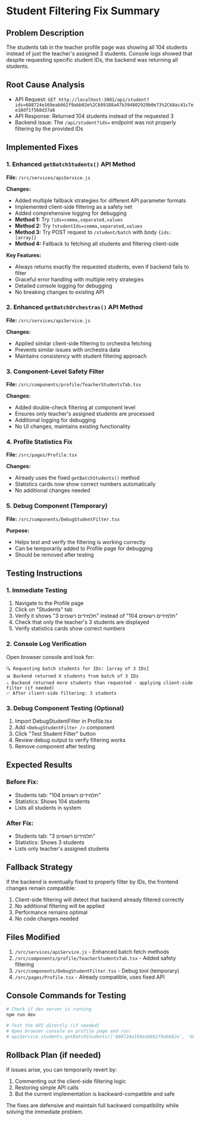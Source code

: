 # Student Filtering Fix Summary

## Problem Description
The students tab in the teacher profile page was showing all 104 students instead of just the teacher's assigned 3 students. Console logs showed that despite requesting specific student IDs, the backend was returning all students.

## Root Cause Analysis
- API Request: `GET http://localhost:3001/api/student?ids=688724e169eab862f9abb02e%2C689188a47b394802929b0e73%2C68ac41c7ee10df1f568d37a6`
- API Response: Returned 104 students instead of the requested 3
- Backend issue: The `/api/student?ids=` endpoint was not properly filtering by the provided IDs

## Implemented Fixes

### 1. Enhanced `getBatchStudents()` API Method
**File:** `/src/services/apiService.js`

**Changes:**
- Added multiple fallback strategies for different API parameter formats
- Implemented client-side filtering as a safety net
- Added comprehensive logging for debugging
- **Method 1:** Try `?ids=comma,separated,values`
- **Method 2:** Try `?studentIds=comma,separated,values`
- **Method 3:** Try POST request to `/student/batch` with body `{ids: [array]}`
- **Method 4:** Fallback to fetching all students and filtering client-side

**Key Features:**
- Always returns exactly the requested students, even if backend fails to filter
- Graceful error handling with multiple retry strategies
- Detailed console logging for debugging
- No breaking changes to existing API

### 2. Enhanced `getBatchOrchestras()` API Method
**File:** `/src/services/apiService.js`

**Changes:**
- Applied similar client-side filtering to orchestra fetching
- Prevents similar issues with orchestra data
- Maintains consistency with student filtering approach

### 3. Component-Level Safety Filter
**File:** `/src/components/profile/TeacherStudentsTab.tsx`

**Changes:**
- Added double-check filtering at component level
- Ensures only teacher's assigned students are processed
- Additional logging for debugging
- No UI changes, maintains existing functionality

### 4. Profile Statistics Fix
**File:** `/src/pages/Profile.tsx`

**Changes:**
- Already uses the fixed `getBatchStudents()` method
- Statistics cards now show correct numbers automatically
- No additional changes needed

### 5. Debug Component (Temporary)
**File:** `/src/components/DebugStudentFilter.tsx`

**Purpose:**
- Helps test and verify the filtering is working correctly
- Can be temporarily added to Profile page for debugging
- Should be removed after testing

## Testing Instructions

### 1. Immediate Testing
1. Navigate to the Profile page
2. Click on "Students" tab
3. Verify it shows "3 תלמידים רשומים" instead of "104 תלמידים רשומים"
4. Check that only the teacher's 3 students are displayed
5. Verify statistics cards show correct numbers

### 2. Console Log Verification
Open browser console and look for:
```
🔍 Requesting batch students for IDs: [array of 3 IDs]
📊 Backend returned X students from batch of 3 IDs
⚠️ Backend returned more students than requested - applying client-side filter (if needed)
✅ After client-side filtering: 3 students
```

### 3. Debug Component Testing (Optional)
1. Import DebugStudentFilter in Profile.tsx
2. Add `<DebugStudentFilter />` component
3. Click "Test Student Filter" button
4. Review debug output to verify filtering works
5. Remove component after testing

## Expected Results

### Before Fix:
- Students tab: "104 תלמידים רשומים"
- Statistics: Shows 104 students
- Lists all students in system

### After Fix:
- Students tab: "3 תלמידים רשומים" 
- Statistics: Shows 3 students
- Lists only teacher's assigned students

## Fallback Strategy

If the backend is eventually fixed to properly filter by IDs, the frontend changes remain compatible:
1. Client-side filtering will detect that backend already filtered correctly
2. No additional filtering will be applied
3. Performance remains optimal
4. No code changes needed

## Files Modified

1. `/src/services/apiService.js` - Enhanced batch fetch methods
2. `/src/components/profile/TeacherStudentsTab.tsx` - Added safety filtering
3. `/src/components/DebugStudentFilter.tsx` - Debug tool (temporary)
4. `/src/pages/Profile.tsx` - Already compatible, uses fixed API

## Console Commands for Testing

```bash
# Check if dev server is running
npm run dev

# Test the API directly (if needed)
# Open browser console on profile page and run:
# apiService.students.getBatchStudents(['688724e169eab862f9abb02e', '689188a47b394802929b0e73', '68ac41c7ee10df1f568d37a6'])
```

## Rollback Plan (if needed)

If issues arise, you can temporarily revert by:
1. Commenting out the client-side filtering logic
2. Restoring simple API calls
3. But the current implementation is backward-compatible and safe

The fixes are defensive and maintain full backward compatibility while solving the immediate problem.